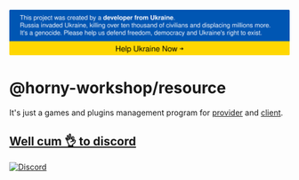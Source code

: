 [![Stand With Ukraine](https://raw.githubusercontent.com/vshymanskyy/StandWithUkraine/main/banner-direct-single.svg)](https://stand-with-ukraine.pp.ua)

# @horny-workshop/resource

It's just a games and plugins management program for [provider](https://github.com/HornyWorkshop/shared) and [client](https://github.com/HornyWorkshop/client).

## [Well cum 👌 to discord](http://discord.gg/P8a7SxugnX)

[![Discord](https://img.shields.io/discord/606442027873206292?style=for-the-badge)](http://discord.gg/P8a7SxugnX)
